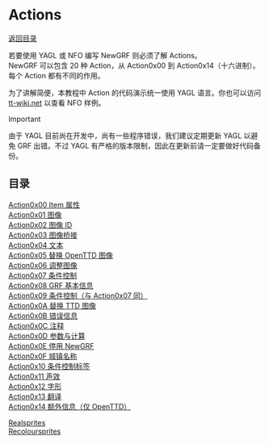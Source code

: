 # Actions

[返回目录](./catalogue.md)

若要使用 YAGL 或 NFO 编写 NewGRF 则必须了解 Actions。\
NewGRF 可以包含 20 种 Action，从 Action0x00 到 Action0x14（十六进制）。每个 Action 都有不同的作用。

为了讲解简便，本教程中 Action 的代码演示统一使用 YAGL 语言。你也可以访问 [tt-wiki.net](https://www.tt-wiki.net) 以查看 NFO 样例。

> [!IMPORTANT]
> 由于 YAGL 目前尚在开发中，尚有一些程序错误，我们建议定期更新 YAGL 以避免 GRF 出错。不过 YAGL 有严格的版本限制，因此在更新前请一定要做好代码备份。

## 目录

[Action0x00 Item 属性](./action_0x00.md)\
[Action0x01 图像](./action_0x01.md)\
[Action0x02 图像 ID](./action_0x02.md)\
[Action0x03 图像桥接](./action_0x03.md)\
[Action0x04 文本](./action_0x04.md)\
[Action0x05 替换 OpenTTD 图像](./action_0x05.md)\
[Action0x06 调整图像](./action_0x06.md)\
[Action0x07 条件控制](./action_0x07.md)\
[Action0x08 GRF 基本信息](./action_0x08.md)\
[Action0x09 条件控制（与 Action0x07 同）](./action_0x07.md)\
[Action0x0A 替换 TTD 图像](./action_0x0A.md)\
[Action0x0B 错误信息](./action_0x0B.md)\
[Action0x0C 注释](./action_0x0C.md)\
[Action0x0D 参数与计算](./action_0x0D.md)\
[Action0x0E 停用 NewGRF](./action_0x0E.md)\
[Action0x0F 城镇名称](./action_0x0F.md)\
[Action0x10 条件控制标签](./action_0x10.md)\
[Action0x11 声效](./action_0x11.md)\
[Action0x12 字形](./action_0x12.md)\
[Action0x13 翻译](./action_0x13.md)\
[Action0x14 额外信息（仅 OpenTTD）](./action_0x14.md)

[Realsprites](./action_realsprites.md)\
[Recoloursprites](./action_recoloursprites.md)
